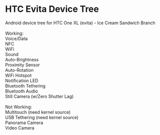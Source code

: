 HTC Evita Device Tree
========================

Android device tree for HTC One XL (evita) - Ice Cream Sandwich Branch<br><br>
Working:<br>
Voice/Data<br>
NFC<br>
WiFi<br>
Sound<br>
Auto-Brightness<br>
Proximity Sensor<br>
Auto-Rotation<br>
WiFi Hotspot<br>
Notification LED<br>
Bluetooth Tethering<br>
Bluetooth Audio<br>
Still Camera (w/Zero Shutter Lag)<br>
<br>
Not Working:<br>
Multitouch (need kernel source)<br>
USB Tethering (need kernel source)<br>
Panorama Camera<br>
Video Camera<br>
